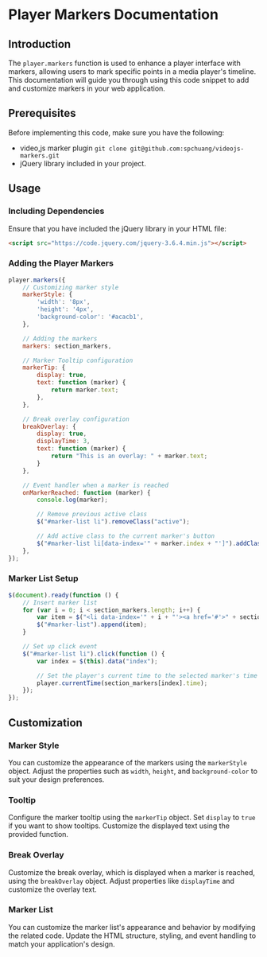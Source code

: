 # Player Markers Documentation

## Introduction
The `player.markers` function is used to enhance a player interface with markers, allowing users to mark specific points in a media player's timeline. This documentation will guide you through using this code snippet to add and customize markers in your web application.

## Prerequisites
Before implementing this code, make sure you have the following:

- video,js marker plugin
  ```git clone git@github.com:spchuang/videojs-markers.git```
- jQuery library included in your project.

## Usage

### Including Dependencies
Ensure that you have included the jQuery library in your HTML file:

```html
<script src="https://code.jquery.com/jquery-3.6.4.min.js"></script>
```

### Adding the Player Markers

```javascript
player.markers({
    // Customizing marker style
    markerStyle: {
        'width': '8px',
        'height': '4px',
        'background-color': '#acacb1',
    },

    // Adding the markers
    markers: section_markers,

    // Marker Tooltip configuration
    markerTip: {
        display: true,
        text: function (marker) {
            return marker.text;
        },
    },

    // Break overlay configuration
    breakOverlay: {
        display: true,
        displayTime: 3,
        text: function (marker) {
            return "This is an overlay: " + marker.text;
        }
    },

    // Event handler when a marker is reached
    onMarkerReached: function (marker) {
        console.log(marker);

        // Remove previous active class
        $("#marker-list li").removeClass("active");

        // Add active class to the current marker's button
        $("#marker-list li[data-index='" + marker.index + "']").addClass("active");
    },
});
```

### Marker List Setup

```javascript
$(document).ready(function () {
    // Insert marker list
    for (var i = 0; i < section_markers.length; i++) {
        var item = $("<li data-index='" + i + "'><a href='#'>" + section_markers[i].text + "</a></li>");
        $("#marker-list").append(item);
    }

    // Set up click event
    $("#marker-list li").click(function () {
        var index = $(this).data("index");

        // Set the player's current time to the selected marker's time
        player.currentTime(section_markers[index].time);
    });
});
```

## Customization

### Marker Style
You can customize the appearance of the markers using the `markerStyle` object. Adjust the properties such as `width`, `height`, and `background-color` to suit your design preferences.

### Tooltip
Configure the marker tooltip using the `markerTip` object. Set `display` to `true` if you want to show tooltips. Customize the displayed text using the provided function.

### Break Overlay
Customize the break overlay, which is displayed when a marker is reached, using the `breakOverlay` object. Adjust properties like `displayTime` and customize the overlay text.

### Marker List
You can customize the marker list's appearance and behavior by modifying the related code. Update the HTML structure, styling, and event handling to match your application's design.
